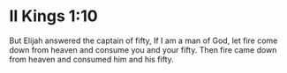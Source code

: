 # II Kings 1:10

But Elijah answered the captain of fifty, If I am a man of God, let fire come down from heaven and consume you and your fifty. Then fire came down from heaven and consumed him and his fifty.
